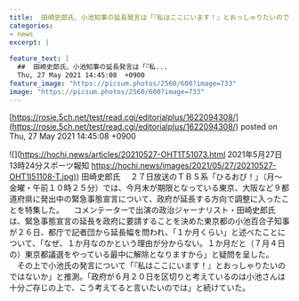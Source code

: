 ```yaml
---
title:  田崎史郎氏、小池知事の延長発言は「『私はここにいます！』とおっしゃりたいのでは？」  
categories:
- news
excerpt: |
  
feature_text: |
  ##  田崎史郎氏、小池知事の延長発言は「『私...
  Thu, 27 May 2021 14:45:08  +0900
feature_image: "https://picsum.photos/2560/600?image=733"
image: "https://picsum.photos/2560/600?image=733"
---
```


[https://rosie.5ch.net/test/read.cgi/editorialplus/1622094308/](https://rosie.5ch.net/test/read.cgi/editorialplus/1622094308/)
posted on Thu, 27 May 2021 14:45:08  +0900

<!--more-->

![](https://hochi.news/articles/20210527-OHT1T51073.html 2021年5月27日 13時24分スポーツ報知 [https://hochi.news/images/2021/05/27/20210527-OHT1I51108-T.jpg)](https://hochi.news/images/2021/05/27/20210527-OHT1I51108-T.jpg)) 田崎史郎氏 　２７日放送のＴＢＳ系「ひるおび！」（月〜金曜・午前１０時２５分）では、今月末が期限となっている東京、大阪など９都道府県に発出中の緊急事態宣言について、政府が延長する方向で調整に入ったことを特集した。 　コメンテーターで出演の政治ジャーナリスト・田崎史郎氏は、緊急事態宣言の延長を政府に要請することを決めた東京都の小池百合子知事が２６日、都庁で記者団から延長幅を問われ、「１か月くらい」と述べたことについて、「なぜ、１か月なのかという理由が分からない。１か月だと（７月４日の）東京都議選をやっている最中に解除となりますから」と疑問を呈した。 　その上で小池氏の発言について「『私はここにいます！』とおっしゃりたいのではないか」と推測。「政府が６月２０日を区切りと考えているのは小池さんは十分ご存じの上で、こう考えてると言いたいのでは」と続けていた。
